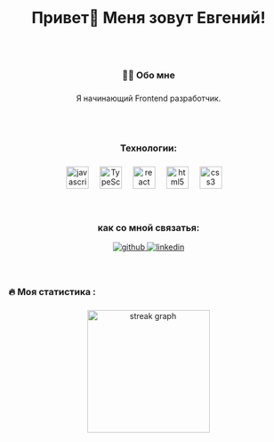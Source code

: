 <br clear="both">

###

<h1 align="center">Привет👋 Меня зовут Евгений!</h1>
<br/>
<br/>




###



<h3 align="center">👩‍💻  Обо мне</h3>

###

<p align="center">Я начинающий Frontend разработчик.</p>
<br/>
<br/>







###

<h3 align="center"> Технологии:</h3>

###

<div align="center">
  <img src="https://cdn.jsdelivr.net/gh/devicons/devicon/icons/javascript/javascript-original.svg" height="40" alt="javascript logo"  />
  <img width="12" />
  <img src="https://raw.githubusercontent.com/danielcranney/readme-generator/main/public/icons/skills/typescript-colored.svg"  height="40" alt="TypeScript" />
  <img width="12" />
  <img src="https://cdn.jsdelivr.net/gh/devicons/devicon/icons/react/react-original.svg" height="40" alt="react logo"  />
  <img width="12" />
  <img src="https://cdn.jsdelivr.net/gh/devicons/devicon/icons/html5/html5-original.svg" height="40" alt="html5 logo"  />
  <img width="12" />
  <img src="https://cdn.jsdelivr.net/gh/devicons/devicon/icons/css3/css3-original.svg" height="40" alt="css3 logo"  />
  <img width="12" />

</div>
<br/>
<br/>



###

<h3 align="center">как со мной связатья:</h3> 
<div align="center">
<a href="https://github.com/evgenyloy" target="_blank">
<img src=https://img.shields.io/badge/github-%2324292e.svg?&style=for-the-badge&logo=github&logoColor=white alt=github style="margin-bottom: 5px;" />
</a>
<a href="https://linkedin.com/in/evgenyloy" target="_blank">
<img src=https://img.shields.io/badge/linkedin-%231E77B5.svg?&style=for-the-badge&logo=linkedin&logoColor=white alt=linkedin style="margin-bottom: 5px;" />
</a>  
</div>  
  
<br/>
<br/>



###
<h3 align="left">🔥   Моя статистика :</h3>

###

<div align="center">
  <img src="https://streak-stats.demolab.com?user=evgenyloy&locale=en&mode=daily&theme=dark&hide_border=false&border_radius=5&order=3" height="220" alt="streak graph"  />
</div>

###


